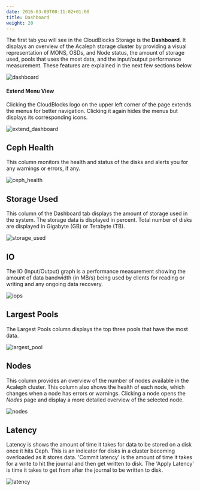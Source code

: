 ```yaml
---
date: 2016-03-09T00:11:02+01:00
title: Dashboard
weight: 20
---
```


The first tab you will see in the CloudBlocks Storage is the **Dashboard**. It displays an overview of the Acaleph storage cluster by providing a visual representation of MONS, OSDs, and Node status, the amount of storage used, pools that uses the most data, and the input/output performance measurement. These features are explained in the next few sections below.

![dashboard](/images/docs/dashboard.png)

#### Extend Menu View

Clicking the CloudBlocks logo on the upper left corner of the page extends the menus for better navigation. Clicking it again hides the menus but displays its corresponding icons.

![extend_dashboard](/images/docs/extend_dashboard.png)

## Ceph Health

This column monitors the health and status of the disks and alerts you for any warnings or errors, if any.

![ceph_health](/images/docs/ceph_health.png)

## Storage Used

This column of the Dashboard tab displays the amount of storage used in the system. The storage data is displayed in percent. Total number of disks are displayed in Gigabyte (GB) or Terabyte (TB).

![storage_used](/images/docs/storage_used.png)

## IO

The IO (Input/Output) graph is a performance measurement showing the amount of data bandwidth (in MB/s) being used by clients for reading or writing and any ongoing data recovery.

![iops](/images/docs/iops.png)

## Largest Pools

The Largest Pools column displays the top three pools that have the most data.

![largest_pool](/images/docs/largest_pool.png)

## Nodes

This column provides an overview of the number of nodes available in the Acaleph cluster. This column also shows the health of each node, which changes when a node has errors or warnings. Clicking a node opens the *Nodes* page and display a more detailed overview of the selected node.

![nodes](/images/docs/nodes.png)

## Latency

Latency is shows the amount of time it takes for data to be stored on a disk once it hits Ceph. This is an indicator for disks in a cluster becoming overloaded as it stores data. 'Commit latency' is the amount of time it takes for a write to hit the journal and then get written to disk. The 'Apply Latency' is time it takes to get from after the journal to be written to disk.

![latency](/images/docs/latency.png)
